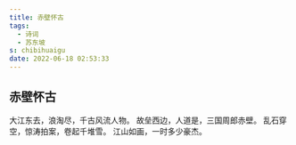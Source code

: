 ```yaml
---
title: 赤壁怀古
tags:
  - 诗词
  - 苏东坡
s: chibihuaigu
date: 2022-06-18 02:53:33
---
```


## 赤壁怀古
大江东去，浪淘尽，千古风流人物。
故垒西边，人道是，三国周郎赤壁。
乱石穿空，惊涛拍案，卷起千堆雪。
江山如画，一时多少豪杰。
